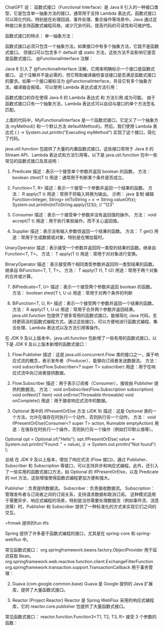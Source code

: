 

ChatGPT 说：
函数式接口（Functional Interface）是 Java 8 引入的一种接口类型，它是包含单一抽象方法的接口，通常用于支持 Lambda 表达式。函数式接口可以简化代码，特别是在处理回调、事件处理、集合操作等场景中。Java 通过这种接口来支持函数式编程风格，减少冗余代码，提高代码的可读性和可维护性。

函数式接口的特点：
单一抽象方法：

函数式接口必须只包含一个抽象方法。如果接口中有多个抽象方法，它就不是函数式接口。
但接口可以包含多个 default 或 static 方法，这些方法不会影响它是否是函数式接口。
@FunctionalInterface 注解：

Java 8 引入了 @FunctionalInterface 注解，它用来明确标示一个接口是函数式接口。
这个注解并不是必需的，但它帮助编译器检查该接口是否满足函数式接口的要求。如果一个接口被标注为 @FunctionalInterface，并且它有多个抽象方法，编译器会报错。
可以使用 Lambda 表达式或方法引用：

函数式接口的存在使得 Java 8 的 Lambda 表达式 和 方法引用 成为可能。
由于函数式接口只有一个抽象方法，Lambda 表达式可以自动与接口的单个方法签名匹配。


上面的代码中，MyFunctionalInterface 是一个函数式接口，它定义了一个抽象方法 myMethod() 和一个默认方法 defaultMethod()。然后，我们使用 Lambda 表达式 ( ) -> System.out.println("Executing myMethod") 实现了这个接口，简化了代码。


java.util.function 包提供了大量的内置函数式接口，这些接口常用于 Java 8 的 Stream API、Lambda 表达式和方法引用等。以下是 java.util.function 包中一些常见的函数式接口及其说明：

1. Predicate<T>
   描述：表示一个接受单个参数并返回 boolean 的函数。
   方法：
   boolean ztest(T t)
   用途：通常用于判断某个条件是否成立。

2. Function<T, R>
   描述：表示一个接受一个参数并返回一个结果的函数。
   方法：
   R apply(T t)
   用途：常用于将输入转换为输出。
   示例：
   java
   复制
   编辑
   Function<Integer, String> intToString = x -> String.valueOf(x);
   System.out.println(intToString.apply(123));  // "123"

3. Consumer<T>
   描述：表示一个接受单个参数并没有返回值的操作。
   方法：
   void accept(T t)
   用途：用于执行某些操作，而不关心返回值。

4. Supplier<T>
   描述：表示没有输入参数但返回一个结果的函数。
   方法：
   T get()
   用途：常用于生成数据或对象，特别是在懒加载时。

UnaryOperator<T>
描述：表示接受一个参数并返回同一类型的结果的函数。继承自 Function<T, T>。
方法：
T apply(T t)
用途：常用于对对象进行变换。


BinaryOperator<T>
描述：表示接受两个相同类型参数并返回同一类型结果的函数。继承自 BiFunction<T, T, T>。
方法：
T apply(T t1, T t2)
用途：常用于两个对象的合并或计算。



7. BiPredicate<T, U>
   描述：表示一个接受两个参数并返回 boolean 的函数。
   方法：
   boolean ztest(T t, U u)
   用途：常用于对两个条件的判断


8. BiFunction<T, U, R>
   描述：表示一个接受两个参数并返回一个结果的函数。
   方法：
   R apply(T t, U u)
   用途：常用于合并两个参数并返回结果。
   java.util.function 包提供了很多常用的函数式接口，能够简化 Java 代码，支持更简洁的函数式编程方式。通过这些接口，可以方便地进行函数式编程、集合处理、Lambda 表达式以及方法引用等操作。

在 JDK 9 及以上版本中，java.util.function 包新增了一些有用的函数式接口，以下是 JDK 9 及以上版本新增的函数式接口：

1. Flow.Publisher<T>
   描述：这是 java.util.concurrent.Flow 类的接口之一，属于响应式流的概念，表示发布者（Producer），能够向订阅者发送数据流。
   方法：
   void subscribe(Flow.Subscriber<? super T> subscriber)
   用途：用于在响应式流中向订阅者提供数据。


2. Flow.Subscriber<T>
   描述：用于表示订阅者（Consumer），接收由 Publisher 提供的数据流。
   方法：
   void onSubscribe(Flow.Subscription subscription)
   void onNext(T item)
   void onError(Throwable throwable)
   void onComplete()
   用途：用于接收响应式流中的数据。

4. Optional 类中的 ifPresentOrElse 方法 (JDK 9)
   描述：这是 Optional 类的一个方法，允许在值存在时执行一个动作，否则执行另一个动作。
   方法：
   void ifPresentOrElse(Consumer<? super T> action, Runnable emptyAction)
   用途：在值存在时执行一个操作，否则执行另一个操作（例如打印默认值等）。

Optional<String> opt = Optional.of("Hello");
opt.ifPresentOrElse(
value -> System.out.println("Found: " + value),
() -> System.out.println("Not found")
);



总结
在 JDK 9 及以上版本，增加了响应式流 (Flow 接口)，通过 Publisher、Subscriber 和 Subscription 等接口，可以支持异步和响应式编程。此外，还引入了一些实用的函数式接口方法，如 Optional 的 ifPresentOrElse，以及 Predicate 的 not 方法，这些增强使得函数式编程更加方便和强大。


Publisher：负责提供数据流。
Subscriber：负责接收数据流。
Subscription：管理发布者与订阅者之间的订阅关系，支持请求数据和取消订阅。
这种模式适用于需要异步、响应式编程的场景，特别是当你需要处理数据流（例如事件流、消息流等）时，Publisher 和 Subscriber 提供了一种标准化的方式来实现它们之间的交互。


=frmwk 提供的fun itfs


Spring 提供了许多基于函数式编程的接口，尤其是在 spring-core 和 spring-webflux 中。

常见函数式接口：
org.springframework.beans.factory.ObjectProvider<T>
用于延迟获取 Bean。
org.springframework.web.reactive.function.client.ExchangeFilterFunction
org.springframework.transaction.support.TransactionCallback<T>
用于事务管理：


2. Guava (com.google.common.base)
   Guava 是 Google 提供的 Java 扩展库，提供了大量函数式接口。

4. Reactor (Project Reactor)
   Reactor 是 Spring WebFlux 采用的响应式编程库，它的 reactor.core.publisher 包提供了大量函数式接口。

常见函数式接口：
reactor.function.Function3<T1, T2, T3, R>
接受 3 个参数的函数：
